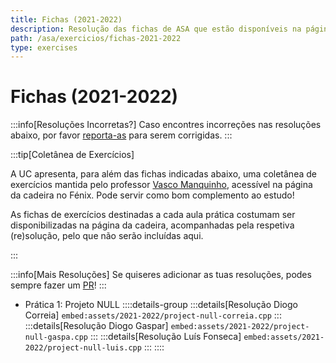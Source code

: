 ```yaml
---
title: Fichas (2021-2022)
description: Resolução das fichas de ASA que estão disponíveis na página da UC (de 2021-2022).
path: /asa/exercicios/fichas-2021-2022
type: exercises
---
```


# Fichas (2021-2022)

:::info[Resoluções Incorretas?]
Caso encontres incorreções nas resoluções abaixo, por favor
[reporta-as](https://github.com/diogotcorreia/resumos-leic/issues/new/choose)
para serem corrigidas.
:::

:::tip[Coletânea de Exercícios]

A UC apresenta, para além das fichas indicadas abaixo, uma coletânea de exercícios mantida pelo professor [Vasco Manquinho](https://fenix.tecnico.ulisboa.pt/homepage/ist14221), acessível na página da cadeira no Fénix. Pode servir como bom complemento ao estudo!

As fichas de exercícios destinadas a cada aula prática costumam ser disponibilizadas na página da cadeira, acompanhadas pela respetiva (re)solução, pelo que não serão incluídas aqui.

:::

:::info[Mais Resoluções]
Se quiseres adicionar as tuas resoluções, podes sempre fazer um [PR](https://github.com/diogotcorreia/resumos-leic)!
:::

- Prática 1: Projeto NULL
  ::::details-group
  :::details[Resolução Diogo Correia]
  `embed:assets/2021-2022/project-null-correia.cpp`
  :::
  :::details[Resolução Diogo Gaspar]
  `embed:assets/2021-2022/project-null-gaspa.cpp`
  :::
  :::details[Resolução Luís Fonseca]
  `embed:assets/2021-2022/project-null-luis.cpp`
  :::
  ::::
